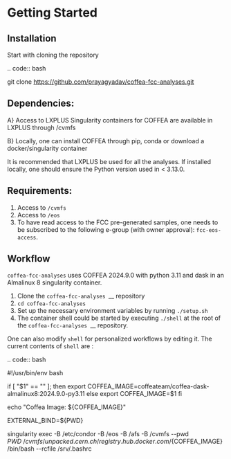 Getting Started
======

Installation
------------

Start with cloning the repository

.. code:: bash

   git clone https://github.com/prayagyadav/coffea-fcc-analyses.git

Dependencies:
-------------
A} Access to LXPLUS
   Singularity containers for COFFEA are available in LXPLUS through /cvmfs

B} Locally, one can install COFFEA through pip, conda or download a docker/singularity container

It is recommended that LXPLUS be used for all the analyses. If installed locally, one should ensure the Python version used in < 3.13.0.

Requirements:
-------------

1. Access to ``/cvmfs``
2. Access to ``/eos``
3. To have read access to the FCC pre-generated samples, one needs to be
   subscribed to the following e-group (with owner approval):
   ``fcc-eos-access``.

Workflow
--------

``coffea-fcc-analyses`` uses COFFEA 2024.9.0 with python 3.11 and dask
in an Almalinux 8 singularity container.

1. Clone the
   `coffea-fcc-analyses `__
   repository
2. ``cd coffea-fcc-analyses``
3. Set up the necessary environment variables by running
   ``./setup.sh``
3. The container shell could be started by executing ``./shell`` at
   the root of the
   `coffea-fcc-analyses `__
   repository.

One can also modify ``shell`` for personalized workflows by editing it. The current contents of
``shell`` are :

.. code:: bash

   #!/usr/bin/env bash

   if [ "$1" == "" ]; then
       export COFFEA_IMAGE=coffeateam/coffea-dask-almalinux8:2024.9.0-py3.11
   else
       export COFFEA_IMAGE=$1
   fi

   echo "Coffea Image: ${COFFEA_IMAGE}"

   EXTERNAL_BIND=${PWD}

   singularity exec -B /etc/condor -B /eos -B /afs -B /cvmfs --pwd ${PWD} \
       /cvmfs/unpacked.cern.ch/registry.hub.docker.com/${COFFEA_IMAGE} \
       /bin/bash --rcfile /srv/.bashrc

